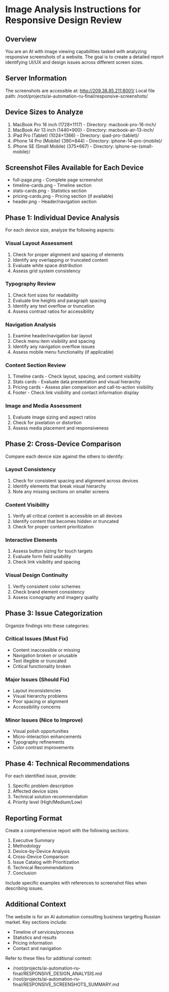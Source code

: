 # Image Analysis Instructions for Responsive Design Review

## Overview
You are an AI with image viewing capabilities tasked with analyzing responsive screenshots of a website. The goal is to create a detailed report identifying UI/UX and design issues across different screen sizes.

## Server Information
The screenshots are accessible at: http://209.38.85.211:8001/
Local file path: /root/projects/ai-automation-ru-final/responsive-screenshots/

## Device Sizes to Analyze
1. MacBook Pro 16 inch (1728×1117) - Directory: macbook-pro-16-inch/
2. MacBook Air 13 inch (1440×900) - Directory: macbook-air-13-inch/
3. iPad Pro (Tablet) (1024×1366) - Directory: ipad-pro-(tablet)/
4. iPhone 14 Pro (Mobile) (390×844) - Directory: iphone-14-pro-(mobile)/
5. iPhone SE (Small Mobile) (375×667) - Directory: iphone-se-(small-mobile)/

## Screenshot Files Available for Each Device
- full-page.png - Complete page screenshot
- timeline-cards.png - Timeline section
- stats-cards.png - Statistics section
- pricing-cards.png - Pricing section (if available)
- header.png - Header/navigation section

## Phase 1: Individual Device Analysis

For each device size, analyze the following aspects:

### Visual Layout Assessment
1. Check for proper alignment and spacing of elements
2. Identify any overlapping or truncated content
3. Evaluate white space distribution
4. Assess grid system consistency

### Typography Review
1. Check font sizes for readability
2. Evaluate line heights and paragraph spacing
3. Identify any text overflow or truncation
4. Assess contrast ratios for accessibility

### Navigation Analysis
1. Examine header/navigation bar layout
2. Check menu item visibility and spacing
3. Identify any navigation overflow issues
4. Assess mobile menu functionality (if applicable)

### Content Section Review
1. Timeline cards - Check layout, spacing, and content visibility
2. Stats cards - Evaluate data presentation and visual hierarchy
3. Pricing cards - Assess plan comparison and call-to-action visibility
4. Footer - Check link visibility and contact information display

### Image and Media Assessment
1. Evaluate image sizing and aspect ratios
2. Check for pixelation or distortion
3. Assess media placement and responsiveness

## Phase 2: Cross-Device Comparison

Compare each device size against the others to identify:

### Layout Consistency
1. Check for consistent spacing and alignment across devices
2. Identify elements that break visual hierarchy
3. Note any missing sections on smaller screens

### Content Visibility
1. Verify all critical content is accessible on all devices
2. Identify content that becomes hidden or truncated
3. Check for proper content prioritization

### Interactive Elements
1. Assess button sizing for touch targets
2. Evaluate form field usability
3. Check link visibility and spacing

### Visual Design Continuity
1. Verify consistent color schemes
2. Check brand element consistency
3. Assess iconography and imagery quality

## Phase 3: Issue Categorization

Organize findings into these categories:

### Critical Issues (Must Fix)
- Content inaccessible or missing
- Navigation broken or unusable
- Text illegible or truncated
- Critical functionality broken

### Major Issues (Should Fix)
- Layout inconsistencies
- Visual hierarchy problems
- Poor spacing or alignment
- Accessibility concerns

### Minor Issues (Nice to Improve)
- Visual polish opportunities
- Micro-interaction enhancements
- Typography refinements
- Color contrast improvements

## Phase 4: Technical Recommendations

For each identified issue, provide:
1. Specific problem description
2. Affected device sizes
3. Technical solution recommendation
4. Priority level (High/Medium/Low)

## Reporting Format

Create a comprehensive report with the following sections:

1. Executive Summary
2. Methodology
3. Device-by-Device Analysis
4. Cross-Device Comparison
5. Issue Catalog with Prioritization
6. Technical Recommendations
7. Conclusion

Include specific examples with references to screenshot files when describing issues.

## Additional Context

The website is for an AI automation consulting business targeting Russian market. Key sections include:
- Timeline of services/process
- Statistics and results
- Pricing information
- Contact and navigation

Refer to these files for additional context:
- /root/projects/ai-automation-ru-final/RESPONSIVE_DESIGN_ANALYSIS.md
- /root/projects/ai-automation-ru-final/RESPONSIVE_SCREENSHOTS_SUMMARY.md